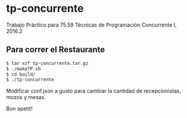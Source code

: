 # tp-concurrente
Trabajo Práctico para 75.59 Técnicas de Programación Concurrente I, 2016.2


## Para correr el Restaurante
```bash
$ tar xzf tp-concurrente.tar.gz
$ ./makeTP.sh
$ cd build/
$ ./tp-concurrente
```

Modificar conf.json a gusto para cambiar la cantidad de recepcionistas, mozos y mesas.

Bon apetit!
